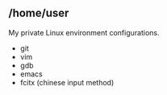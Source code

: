 ## /home/user

My private Linux environment configurations.

- git
- vim
- gdb
- emacs
- fcitx (chinese input method)
